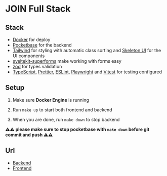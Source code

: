 # JOIN Full Stack

## Stack

- [Docker](https://www.docker.com/) for deploy
- [Pocketbase](https://pocketbase.io/) for the backend
- [Tailwind](https://tailwindcss.com/) for styling with automatic class sorting and [Skeleton UI](https://www.skeleton.dev/) for the UI components
- [sveltekit-superforms](https://github.com/ciscoheat/sveltekit-superforms) make working with forms easy
- [zod](https://zod.dev/) for types validation
- [TypeScript](https://www.typescriptlang.org/), [Prettier](https://prettier.io/), [ESLint](https://eslint.org/), [Playwright](https://playwright.dev/) and [Vitest](https://vitest.dev/) for testing configured

## Setup

1. Make sure **Docker Engine** is running

2. Run `make up` to start both frontend and backend

3. When you are done, run `make down` to stop backend

**⚠️⚠️ please make sure to stop pocketbase with `make down` before git commit and push ⚠️⚠️**

## Url

- [Backend](http://localhost:8090/_/)
- [Frontend](http://localhost:5173)
